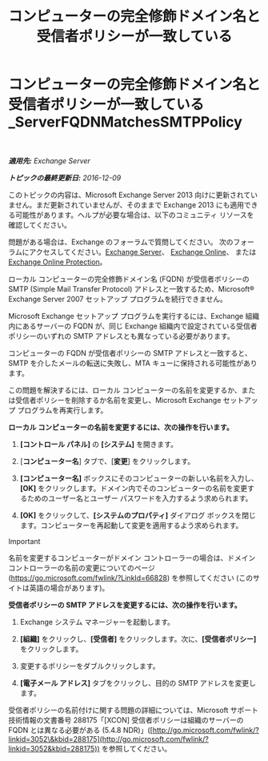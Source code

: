 ﻿---
title: 'コンピューターの完全修飾ドメイン名と受信者ポリシーが一致している'
TOCTitle: コンピューターの完全修飾ドメイン名と受信者ポリシーが一致している_ServerFQDNMatchesSMTPPolicy
ms:assetid: f3ea61f8-1788-4cbf-814e-f7c088c1ac47
ms:mtpsurl: https://technet.microsoft.com/ja-jp/library/ms.exch.setupreadiness.serverfqdnmatchessmtppolicy(v=EXCHG.150)
ms:contentKeyID: 48270241
ms.date: 04/24/2018
mtps_version: v=EXCHG.150
ms.translationtype: HT
---

# コンピューターの完全修飾ドメイン名と受信者ポリシーが一致している\_ServerFQDNMatchesSMTPPolicy

 

_**適用先:** Exchange Server_

_**トピックの最終更新日:** 2016-12-09_

このトピックの内容は、Microsoft Exchange Server 2013 向けに更新されていません。まだ更新されていませんが、そのままで Exchange 2013 にも適用できる可能性があります。ヘルプが必要な場合は、以下のコミュニティ リソースを確認してください。

問題がある場合は、Exchange のフォーラムで質問してください。 次のフォーラムにアクセスしてください。[Exchange Server](https://go.microsoft.com/fwlink/p/?linkid=60612)、 [Exchange Online](https://go.microsoft.com/fwlink/p/?linkid=267542)、 または [Exchange Online Protection](https://go.microsoft.com/fwlink/p/?linkid=285351)。

ローカル コンピューターの完全修飾ドメイン名 (FQDN) が受信者ポリシーの SMTP (Simple Mail Transfer Protocol) アドレスと一致するため、Microsoft® Exchange Server 2007 セットアップ プログラムを続行できません。

Microsoft Exchange セットアップ プログラムを実行するには、Exchange 組織内にあるサーバーの FQDN が、同じ Exchange 組織内で設定されている受信者ポリシーのいずれの SMTP アドレスとも異なっている必要があります。

コンピューターの FQDN が受信者ポリシーの SMTP アドレスと一致すると、SMTP を介したメールの転送に失敗し、MTA キューに保持される可能性があります。

この問題を解決するには、ローカル コンピューターの名前を変更するか、または受信者ポリシーを削除するか名前を変更し、Microsoft Exchange セットアップ プログラムを再実行します。

**ローカル コンピューターの名前を変更するには、次の操作を行います。**

1.  **\[コントロール パネル\]** の **\[システム\]** を開きます。

2.  \[**コンピューター名**\] タブで、\[**変更**\] をクリックします。

3.  **\[コンピューター名\]** ボックスにそのコンピューターの新しい名前を入力し、**\[OK\]** をクリックします。ドメイン内でそのコンピューターの名前を変更するためのユーザー名とユーザー パスワードを入力するよう求められます。

4.  **\[OK\]** をクリックして、**\[システムのプロパティ\]** ダイアログ ボックスを閉じます。コンピューターを再起動して変更を適用するよう求められます。


> [!IMPORTANT]
> 名前を変更するコンピューターがドメイン コントローラーの場合は、ドメイン コントローラーの名前の変更についてのページ (<A href="https://go.microsoft.com/fwlink/?linkid=66828">https://go.microsoft.com/fwlink/?LinkId=66828</A>) を参照してください (このサイトは英語の場合があります)。



**受信者ポリシーの SMTP アドレスを変更するには、次の操作を行います。**

1.  Exchange システム マネージャーを起動します。

2.  **\[組織\]** をクリックし、**\[受信者\]** をクリックします。次に、**\[受信者ポリシー\]** をクリックします。

3.  変更するポリシーをダブルクリックします。

4.  **\[電子メール アドレス\]** タブをクリックし、目的の SMTP アドレスを変更します。

受信者ポリシーの名前付けに関する問題の詳細については、Microsoft サポート技術情報の文書番号 288175「\[XCON\] 受信者ポリシーは組織のサーバーの FQDN とは異なる必要がある (5.4.8 NDR)」([http://go.microsoft.com/fwlink/?linkid=3052\&kbid=288175](http://go.microsoft.com/fwlink/?linkid=3052&kbid=288175)) を参照してください。

